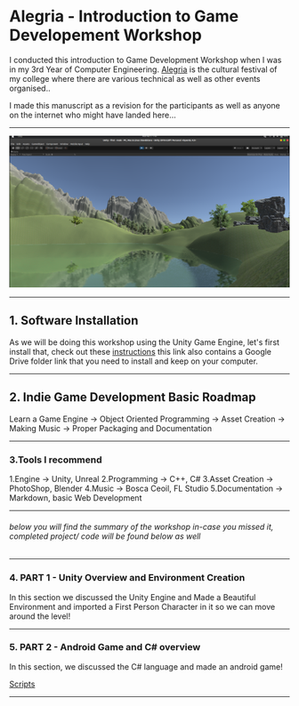 # Alegria - Introduction to Game Developement Workshop

I conducted this introduction to Game Development Workshop when I was in my 3rd Year of Computer Engineering. [Alegria](https://alegria.co.in/) is the cultural festival of my college where there are various technical as well as other events organised..

I made this manuscript as a revision for the participants as well as anyone on the internet who might have landed here...

---

![img](banner.png)

---

## 1. Software Installation
As we will be doing this workshop using the Unity Game Engine, let's first install that, check out these [instructions](./install-instructions/instructions.md) this link also contains a Google Drive folder link that you need to install and keep on your computer.

---

## 2. Indie Game Development Basic Roadmap
Learn a Game Engine -> Object Oriented Programming -> Asset Creation -> Making Music -> Proper Packaging and Documentation

---

### 3.Tools I recommend
1.Engine -> Unity, Unreal
2.Programming -> C++, C#
3.Asset Creation -> PhotoShop, Blender
4.Music -> Bosca Ceoil, FL Studio
5.Documentation -> Markdown, basic Web Development

---

###### below you will find the summary of the workshop in-case you missed it, completed project/ code will be found below as well

---

### 4. PART 1 - Unity Overview and Environment Creation
In this section we discussed the Unity Engine and Made a Beautiful Environment and imported a First Person Character in it so we can move around the level!


---

### 5. PART 2 - Android Game and C# overview
In this section, we discussed the C# language and made an android game! 

[Scripts](./Scripts/Scripts.md)

---